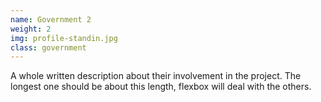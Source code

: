 ```yaml
---
name: Government 2
weight: 2
img: profile-standin.jpg
class: government
---
```

A whole written description about their involvement in the project. The longest one should be about this length, flexbox will deal with the others.

